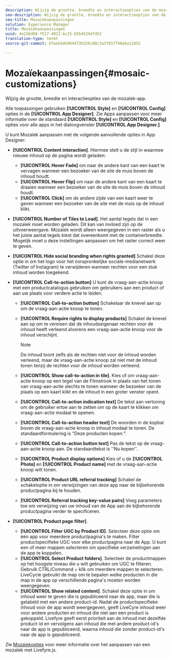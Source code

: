```yaml
---
description: Wijzig de grootte, breedte en interactieopties van de mozaïek-app.
seo-description: Wijzig de grootte, breedte en interactieopties van de mozaïek-app.
seo-title: Mozaïekaanpassingen
solution: Experience Manager
title: Mozaïekaanpassingen
uuid: 4e226d68-f517-4922-bc25-655d524d7d52
translation-type: tm+mt
source-git-commit: 67aeb3de964473b326c88c3a3f81ff48a6a12652

---
```



# Mozaïekaanpassingen{#mosaic-customizations}

Wijzig de grootte, breedte en interactieopties van de mozaïek-app.

Alle toepassingen gebruiken **[!UICONTROL Style]** en **[!UICONTROL Config]** opties in de **[!UICONTROL App Designer]**. Zie Apps aanpassen voor meer informatie over de standaard **[!UICONTROL Style]** en **[!UICONTROL Config]** opties voor alle apps in het dialoogvenster **[!UICONTROL App Designer.]**

U kunt Mozaïek aanpassen met de volgende aanvullende opties in App Designer:

* **[!UICONTROL Content interaction]**. Hiermee stelt u de stijl in waarmee nieuwe inhoud op de pagina wordt geladen:

   * **[!UICONTROL Hover Fade]** om naar de andere kant van een kaart te vervagen wanneer een bezoeker van de site de muis boven de inhoud houdt.
   * **[!UICONTROL Hover Flip]** om naar de andere kant van een kaart te draaien wanneer een bezoeker van de site de muis boven de inhoud houdt.
   * **[!UICONTROL Click]** om de andere zijde van een kaart weer te geven wanneer een bezoeker van de site met de muis op de inhoud klikt.

* **[!UICONTROL Number of Tiles to Load]**. Het aantal tegels dat in een mozaïek moet worden geladen. Dit kan van invloed zijn op de uitvoerweergave. Mozaïek wordt alleen weergegeven in een raster als u het juiste aantal tegels kiest dat overeenkomt met de containerbreedte. Mogelijk moet u deze instellingen aanpassen om het raster correct weer te geven.
* **[!UICONTROL Hide social branding when rights granted]** Schakel deze optie in om het logo voor het oorspronkelijke sociale-medianetwerk (Twitter of Instagram) te verwijderen wanneer rechten voor een stuk inhoud worden toegekend.

* **[!UICONTROL Call-to-action button]** U kunt de vraag-aan-actie knoop met een productcatalogus gebruiken om gebruikers aan een product of aan uw plaats voor verdere actie te leiden.

   * **[!UICONTROL Call-to-action button]** Schakelaar de knevel aan op om de vraag-aan-actie knoop te tonen.

   * **[!UICONTROL Require rights to display products]** Schakel de knevel aan op om te vereisen dat de inhoudseigenaar rechten voor de inhoud heeft verleend alvorens een vraag-aan-actie knoop voor de inhoud verschijnt.

      >[!NOTE]
      >
      >De inhoud toont zelfs als de rechten niet voor de inhoud worden verleend, maar de vraag-aan-actie knoop zal niet met de inhoud tonen tenzij de rechten voor de inhoud worden verleend.

   * **[!UICONTROL Show call-to-action in tile]**. Kies of om vraag-aan-actie knoop op een tegel van de Filmstrook in plaats van het tonen van vraag-aan-actie slechts te tonen wanneer de bezoeker van de plaats op een kaart klikt en de inhoud in een groter venster opent.
   * **[!UICONTROL Call-to-action indication text]** De tekst aan vertoning om de gebruiker ertoe aan te zetten om op de kaart te klikken om vraag-aan-actie modaal te openen.

   * **[!UICONTROL Call-to-action header text]** De woorden in de kopbal boven de vraag-aan-actie knoop in inhoud modaal te tonen. De standaardformulering is &quot;Deze producten kopen:&quot;.

   * **[!UICONTROL Call-to-action button text]** Pas de tekst op de vraag-aan-actie knoop aan. De standaardtekst is &#39;&#39;Nu kopen&#39;&#39;.

   * **[!UICONTROL Product display options]** Kies of u de **[!UICONTROL Photo]** en **[!UICONTROL Product name]** met de vraag-aan-actie knoop wilt tonen.

   * **[!UICONTROL Product URL referral tracking]** Schakel de schakeloptie in om verwijzingen van deze app naar de bijbehorende productpagina bij te houden.

   * **[!UICONTROL Referral tracking key-value pairs]** Voeg parameters toe om verwijzing van uw inhoud van de App aan de bijbehorende productpagina verder te specificeren.

* **[!UICONTROL Product page filter]**.

   * **[!UICONTROL Filter UGC by Product ID]**. Selecteer deze optie om één app voor meerdere productpagina&#39;s te maken. Filter productspecifieke UGC voor elke productpagina naar de App. U kunt een of meer mappen selecteren om specifieke verzamelingen aan de app te koppelen.
   * **[!UICONTROL Select Product folders]**. Selecteer de productmappen op het hoogste niveau die u wilt gebruiken om UGC te filteren. Gebruik CTRL/Command + klik om meerdere mappen te selecteren. LiveCycle gebruikt de map om te bepalen welke producten in die map in de app op verschillende pagina&#39;s moeten worden weergegeven.
   * **[!UICONTROL Show related content]**. Schakel deze optie in om inhoud weer te geven die is gepubliceerd naar de app, maar die is gelabeld met een andere product-id. Nadat de productspecifieke inhoud voor de app wordt weergegeven, geeft LiveCyre inhoud weer voor andere producten en inhoud die niet aan een product is gekoppeld. Livefyre geeft eerst prioriteit aan de inhoud met dezelfde product-id en vervolgens aan inhoud die met andere product-id&#39;s naar de app is gepubliceerd, waarna inhoud die zonder product-id&#39;s naar de app is gepubliceerd.

Zie [Mozaïekopties](/help/implementation/c-getting-started/c-implementation-process/c-using-livefyre.js-to-create-customize-and-use-apps-on-your-site.md) voor meer informatie over het aanpassen van een mozaïek met Livefyre.js.
